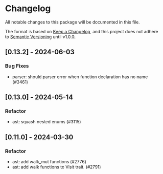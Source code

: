 # Changelog

All notable changes to this package will be documented in this file.

The format is based on [Keep a Changelog](https://keepachangelog.com/en/1.0.0/),
and this project does not adhere to [Semantic Versioning](https://semver.org/spec/v2.0.0.html) until v1.0.0.

## [0.13.2] - 2024-06-03

### Bug Fixes

* parser: should parser error when function declaration has no name (#3461)

## [0.13.0] - 2024-05-14

### Refactor

* ast: squash nested enums (#3115)

## [0.11.0] - 2024-03-30

### Refactor

* ast: add walk_mut functions (#2776)
* ast: add walk functions to Visit trait. (#2791)

